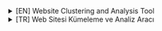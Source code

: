<details>
<summary>[EN] Website Clustering and Analysis Tool</summary>
# Website Clustering and Analysis Tool

#### The purpose of this project is to discover websites with the same templates among a list of URLs or subdomains.

This tool clusters and analyzes websites based on their CSS files. It asynchronously downloads website content, extracts CSS file names, calculates the Jaccard similarity between sites, and groups similar sites into clusters. Additionally, it supports filtering websites based on finding a keyword in the page title or entire HTML content.

## Table of Contents

- [Features](#features)
- [Requirements](#requirements)
- [Installation](#installation)
- [Usage](#usage)
  - [Basic Usage](#basic-usage)
  - [Examples](#examples)
- [Arguments](#arguments)
- [Output](#output)
- [Logging](#logging)
- [License](#license)

## Features

- **CSS-Based Clustering**: Extracts CSS files from websites and clusters them based on Jaccard similarity.
- **Keyword Filtering**: Filters websites based on a keyword found in the title or HTML content.
- **Subdomain Discovery**: Queries the subdomains of a target domain using `subfinder`.
- **Real-Time Progress Display**: Shows real-time progress and clustering results in the terminal.
- **JSON Output**: Saves clustering results in a `clusters.json` file for analysis.

## Requirements

- **Python 3.7+**
- **Subfinder**: Required when using the `-d` or `--domain` option.  
  You can install it from [ProjectDiscovery/subfinder](https://github.com/projectdiscovery/subfinder).


## Installation

1. **Clone the Repository**

   ```bash
   git clone https://github.com/yunusornek/SiteCluster.git
   cd website-clustering-tool
   ```

2. **Create a Virtual Environment (Optional)**

   ```bash
   python -m venv venv
   source venv/bin/activate  # For Windows: `venv\Scripts\activate`
   ```

3. **Install the Required Packages**

   ```bash
   pip install -r requirements.txt
   ```

## Usage

### Basic Usage

```bash
python script.py -dl urls.txt
```


</details>

<details>
<summary>[TR] Web Sitesi Kümeleme ve Analiz Aracı</summary>
# Web Sitesi Kümeleme ve Analiz Aracı

#### Bu projenin amacı bir url listsi veya subdomainler arasındaki aynı template sahip websitelerini keşfetmektir.

Bu araç, web sitelerini CSS dosyalarını kullanarak kümeler ve analiz eder. Web sitesi içeriklerini asenkron olarak indirir, CSS dosya isimlerini çıkarır, siteler arasındaki Jaccard benzerliğini hesaplar ve benzer siteleri kümeler halinde gruplandırır. Ayrıca, bir anahtar kelimeyi sayfa başlığında veya tüm HTML içeriğinde bulmaya dayalı olarak siteleri filtreleme desteği sunar.

## İçindekiler

- [Özellikler](#özellikler)
- [Gereksinimler](#gereksinimler)
- [Kurulum](#kurulum)
- [Kullanım](#kullanım)
  - [Temel Kullanım](#temel-kullanım)
  - [Örnekler](#örnekler)
- [Argümanlar](#argümanlar)
- [Çıktı](#çıktı)
- [Loglama](#loglama)
- [Lisans](#lisans)

## Özellikler

- **CSS Tabanlı Kümeleme**: Web sitelerinden CSS dosyalarını çıkarır ve Jaccard benzerliğine göre kümeler.
- **Anahtar Kelime Filtreleme**: Web sitelerini başlık veya HTML içeriğinde bir anahtar kelimeye göre filtreler.
- **Alt Alan Adı Bulma**: `subfinder` kullanarak bir hedef alan adının alt alan adlarını sorgular.
- **Gerçek Zamanlı İlerleme Gösterimi**: Terminal'de anlık olarak ilerleme durumu ve kümeleme sonuçlarını gösterir.
- **JSON Çıktısı**: Kümeleme sonuçlarını analiz için `clusters.json` dosyasına kaydeder.

## Gereksinimler

- **Python 3.7+**
- **Subfinder**: `-d` veya `--domain` seçeneği kullanıldığında gereklidir. 
- [ProjectDiscovery/subfinder](https://github.com/projectdiscovery/subfinder) adresinden kurabilirsiniz.

## Kurulum

1. **Depoyu Klonlayın**

   ```bash
   git clone https://github.com/yunusornek/SiteCluster.git
   cd website-clustering-tool
   ```

2. **Sanal Ortam Oluşturun (İsteğe Bağlı)**

   ```bash
   python -m venv venv
   source venv/bin/activate  # Windows için: `venv\Scripts\activate`
   ```

3. **Gerekli Paketleri Yükleyin**

   ```bash
   pip install -r requirements.txt
   ```

   

## Kullanım

### Temel Kullanım

```bash
python script.py -dl urls.txt
```

### Örnekler

- **Varsayılan ayarlarla web sitelerini kümeler**

  ```bash
  python script.py -dl urls.txt
  ```

- **Bir alan adının alt alan adlarını kümeler**

  ```bash
  python script.py -d example.com
  ```

- **Eşzamanlılık değerini 20 iş parçacığı olarak ayarlayın**

  ```bash
  python script.py -dl urls.txt -t 20
  ```

- **Benzerlik eşik değerini 0.6 olarak ayarlayın**

  ```bash
  python script.py -dl urls.txt -th 0.6
  ```

- **Başlıkta "ankara" kelimesini içeren siteleri filtreleyin**

  ```bash
  python script.py -dl urls.txt -f "ankara" -T
  ```

- **HTML içeriğinde "ankara" kelimesini içeren siteleri filtreleyin**

  ```bash
  python script.py -dl urls.txt -f "ankara" -H
  ```

- **İstek zaman aşımını 15 saniye olarak ayarlayın**

  ```bash
  python script.py -dl urls.txt -to 15
  ```

## Argümanlar

- **`-dl`, `--domain-list`**: URL listesinin bulunduğu dosya yolu (örneğin, `urls.txt`). `-d` ile karşılıklı dışlayıcıdır.
- **`-d`, `--domain`**: Hedef alan adının alt alan adlarını bulur (örneğin, `example.com`). `-dl` ile karşılıklı dışlayıcıdır.
- **`-t`, `--threads`**: Eşzamanlı istek sayısı (varsayılan: `10`).
- **`-th`, `--threshold`**: Kümeleme için benzerlik eşiği (varsayılan: `0.5`). Aralık: `0` ile `1` arasında olmalıdır.
- **`-f`, `--filter-word`**: Web sitelerini filtrelemek için anahtar kelime (örneğin, `"erzurum"`).
- **`-T`, `--title`**: Anahtar kelimeyi sayfa başlığında arar. `-f` ile kullanılır.
- **`-H`, `--html`**: Anahtar kelimeyi HTML içeriğinde arar. `-f` ile kullanılır.
- **`-to`, `--timeout`**: İstek zaman aşımı süresi (varsayılan: `10` saniye).

## Çıktı

- **Konsol Görünümü**: İlerleme durumu, işlenen URL sayısı, canlı alan adları, kümeler ve filtrelenmiş kümeler anlık olarak gösterilir.

- **`clusters.json`**: Kümeleme verilerini içeren JSON dosyası.

  ```json
  {
    "clusters": [
      ["https://example.com", "https://example.org"],
      ["https://another-example.com"]
    ],
    "filtered_clusters": [
      ["https://filtered-example.com"]
    ]
  }
  ```

- **`error.log`**: Hata mesajlarını ve hata ayıklama bilgilerini içeren log dosyası.

## Loglama

Araç, önemli olayları ve hataları `error.log` dosyasına kaydeder.
</details>